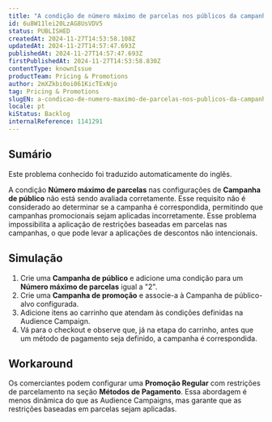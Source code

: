 ```yaml
---
title: "A condição de número máximo de parcelas nos públicos da campanha não é avaliada corretamente"
id: 6u8W11lei20LzAG8UsVDV5
status: PUBLISHED
createdAt: 2024-11-27T14:53:58.108Z
updatedAt: 2024-11-27T14:57:47.693Z
publishedAt: 2024-11-27T14:57:47.693Z
firstPublishedAt: 2024-11-27T14:53:58.830Z
contentType: knownIssue
productTeam: Pricing & Promotions
author: 2mXZkbi0oi061KicTExNjo
tag: Pricing & Promotions
slugEN: a-condicao-de-numero-maximo-de-parcelas-nos-publicos-da-campanha-nao-e-avaliada-corretamente
locale: pt
kiStatus: Backlog
internalReference: 1141291
---
```


## Sumário

<div class="alert alert-info">
  <p>Este problema conhecido foi traduzido automaticamente do inglês.</p>
</div>


A condição **Número máximo de parcelas** nas configurações de **Campanha de público** não está sendo avaliada corretamente. Esse requisito não é considerado ao determinar se a campanha é correspondida, permitindo que campanhas promocionais sejam aplicadas incorretamente. Esse problema impossibilita a aplicação de restrições baseadas em parcelas nas campanhas, o que pode levar a aplicações de descontos não intencionais.

## Simulação



1. Crie uma **Campanha de público** e adicione uma condição para um **Número máximo de parcelas** igual a "2".
2. Crie uma **Campanha de promoção** e associe-a à Campanha de público-alvo configurada.
3. Adicione itens ao carrinho que atendam às condições definidas na Audience Campaign.
4. Vá para o checkout e observe que, já na etapa do carrinho, antes que um método de pagamento seja definido, a campanha é correspondida.



## Workaround


Os comerciantes podem configurar uma **Promoção Regular** com restrições de parcelamento na seção **Métodos de Pagamento**. Essa abordagem é menos dinâmica do que as Audience Campaigns, mas garante que as restrições baseadas em parcelas sejam aplicadas.




